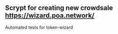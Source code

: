 ## Scrypt for creating new crowdsale   https://wizard.poa.network/
Automated tests for token-wizard 

 
 
 
 